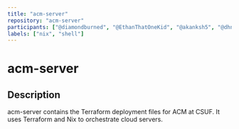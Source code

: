 ```yaml
---
title: "acm-server"
repository: "acm-server"
participants: ["@diamondburned", "@EthanThatOneKid", "@akanksh5", "@dhnpx", "@Haothai1"]
labels: ["nix", "shell"]
---
```


# acm-server

## Description

acm-server contains the Terraform deployment files for ACM at CSUF. It uses
Terraform and Nix to orchestrate cloud servers.
